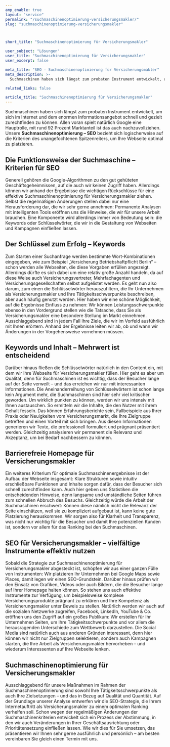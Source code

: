 ```yaml
---
amp_enable: true
layout: "service"
permalink: "/suchmaschinenoptimierung-versicherungsmakler/"
slug: "suchmaschinenoptimierung-versicherungsmakler"



short_title: "Suchmaschinenoptimierung für Versicherungsmakler"

user_subject: "Lösungen"
user_title: "Suchmaschinenoptimierung für Versicherungsmakler"
user_excerpt: false

meta_title: "SEO - Suchmaschinenoptimierung für Versicherungsmakler"
meta_description: >-
  Suchmaschinen haben sich längst zum probaten Instrument entwickelt, um sich im Internet und dem enormen Informationsangebot schnell und gezielt zurechtfinden zu können. Allen voran spielt natürlich Google eine Hauptrolle, mit rund 92 Prozent Marktanteil ist das auch nachzuvollziehen. Unsere Suchmaschinenoptimierung – SEO bezieht sich logischerweise auf die Kriterien des unangefochtenen Spitzenreiters, um Ihre Webseite optimal... Read more »

related_links: false

article_title: "Suchmaschinenoptimierung für Versicherungsmakler"
---
```


Suchmaschinen haben sich längst zum probaten Instrument entwickelt, um sich im Internet und dem enormen Informationsangebot schnell und gezielt zurechtfinden zu können. Allen voran spielt natürlich Google eine Hauptrolle, mit rund 92 Prozent Marktanteil ist das auch nachzuvollziehen. Unsere **Suchmaschinenoptimierung – SEO** bezieht sich logischerweise auf die Kriterien des unangefochtenen Spitzenreiters, um Ihre Webseite optimal zu platzieren.

## Die Funktionsweise der Suchmaschine – Kriterien für SEO

Generell gehören die Google-Algorithmen zu den gut gehüteten Geschäftsgeheimnissen, auf die auch wir keinen Zugriff haben. Allerdings können wir anhand der Ergebnisse die wichtigen Rückschlüsse für eine effektive Suchmaschinenoptimierung für Versicherungsmakler ziehen. Selbst die regelmäßigen Änderungen stellen dabei nur eine Herausforderung dar, die wir sehr gerne annehmen: Permanente Analysen mit intelligenten Tools eröffnen uns die Hinweise, die wir für unsere Arbeit brauchen. Eine Komponente wird allerdings immer von Bedeutung sein: die Keywords oder Schlüsselwörter, die wir in die Gestaltung von Webseiten und Kampagnen einfließen lassen.

## Der Schlüssel zum Erfolg – Keywords

Zum Starten einer Suchanfrage werden bestimmte Wort-Kombinationen eingegeben, wie zum Beispiel „Versicherung Betriebshaftpflicht Berlin“ – schon werden alle Webseiten, die diese Vorgaben erfüllen angezeigt. Allerdings dürfte es sich dabei um eine relativ große Anzahl handeln, da auf diese Weise auch Versicherungsvertreter, Mehrfachagenten und Versicherungsgesellschaften selbst aufgelistet werden. Es geht nun also darum, zum einen die Schlüsselwörter herauszufiltern, die Ihr Unternehmen als Versicherungsmakler und Ihre Tätigkeitsschwerpunkte beschreiben, aber auch häufig genutzt werden. Hier haben wir eine schöne Möglichkeit, auf die Ergebnisse Einfluss zu nehmen: Wir können Leistungsschwerpunkte ebenso in den Vordergrund stellen wie die Tatsache, dass Sie als Versicherungsmakler eine besondere Stellung im Markt einnehmen. Ausschlaggebend sind in jedem Fall Ihre Ziele, die wir im Vorfeld ausführlich mit Ihnen erörtern. Anhand der Ergebnisse leiten wir ab, ob und wann wir Änderungen in der Vorgehensweise vornehmen müssen.

## Keywords und Inhalt – Mehrwert ist entscheidend

Darüber hinaus fließen die Schlüsselwörter natürlich in den Content ein, mit dem wir Ihre Webseite für Versicherungsmakler füllen. Hier geht es aber um Qualität, denn für Suchmaschinen ist es wichtig, dass der Besucher lange auf der Seite verweilt – und das erreichen wir nur mit interessanten Informationen. Die Aneinanderreihung von Schlüsselwörtern ist schon lange kein Argument mehr, die Suchmaschinen sind hier sehr viel kritischer geworden. Um wirklich punkten zu können, werden wir uns intensiv mit Ihnen austauschen. So ermitteln wir die Inhalte, die den Nutzer mit ihrem Gehalt fesseln. Das können Erfahrungsberichte sein, Fallbeispiele aus Ihrer Praxis oder Neuigkeiten vom Versicherungsmarkt, die Ihre Zielgruppe betreffen und einen Vorteil mit sich bringen. Aus diesen Informationen generieren wir Texte, die professionell formuliert und prägnant präsentiert werden. Gleichzeitig analysieren wir permanent die Relevanz und Akzeptanz, um bei Bedarf nachbessern zu können.

## Barrierefreie Homepage für Versicherungsmakler

Ein weiteres Kriterium für optimale Suchmaschinenergebnisse ist der Aufbau der Webseite insgesamt: Klare Strukturen sowie intuitiv erschließbare Funktionen und Inhalte sorgen dafür, dass der Besucher sich schnell zurechtfinden kann. Auch hier geben uns Statistiken die entscheidenden Hinweise, denn langsame und umständliche Seiten führen zum schnellen Abbruch des Besuchs. Gleichzeitig würde die Arbeit der Suchmaschinen erschwert: Können diese nämlich nicht die Relevanz der Seite einschätzen, weil sie zu kompliziert aufgebaut ist, kann keine gute Platzierung herauskommen. Wir sorgen also für Klarheit und Transparenz, was nicht nur wichtig für die Besucher und damit Ihre potenziellen Kunden ist, sondern vor allem für das Ranking bei den Suchmaschinen.

## SEO für Versicherungsmakler – vielfältige Instrumente effektiv nutzen

Sobald die Strategie zur Suchmaschinenoptimierung für Versicherungsmakler abgesteckt ist, schöpfen wir aus einer ganzen Fülle von Instrumenten: Wir platzieren Ihr Unternehmen bei Google Maps sowie Places, damit legen wir einen SEO-Grundstein. Darüber hinaus prüfen wir den Einsatz von Grafiken, Videos oder auch Bildern, die die Besucher lange auf Ihrer Homepage halten können. So stehen uns auch effektive Instrumente zur Verfügung, um beispielsweise komplexe Versicherungsprodukte prägnant zu erklären und Ihre Kompetenz als Versicherungsmakler unter Beweis zu stellen. Natürlich werden wir auch auf die sozialen Netzwerke zugreifen, Facebook, LinkedIn, YouTube & Co. eröffnen uns den Zugriff auf ein großes Publikum: Wir erstellen für Ihr Unternehmen Seiten, um Ihre Tätigkeitsschwerpunkte und vor allem die herausragenden Unterschiede zum Wettbewerb darzustellen. Die Social Media sind natürlich auch aus anderen Gründen interessant, denn hier können wir nicht nur Zielgruppen selektieren, sondern auch Kampagnen starten, die Ihre Arbeit als Versicherungsmakler hervorheben – und wiederum Interessenten auf Ihre Webseite lenken.

## Suchmaschinenoptimierung für Versicherungsmakler

Ausschlaggebend für unsere Maßnahmen im Rahmen der Suchmaschinenoptimierung sind sowohl Ihre Tätigkeitsschwerpunkte als auch Ihre Zielsetzungen – und das in Bezug auf Qualität und Quantität. Auf der Grundlage unserer Analyse entwerfen wir die SEO-Strategie, die Ihrem Internetauftritt als Versicherungsmakler zu einem optimalen Ranking verhelfen soll. Schon wegen der regelmäßigen Änderungen der Suchmaschinenkriterien entwickelt sich ein Prozess der Abstimmung, in den wir auch Veränderungen in Ihrer Geschäftsausrichtung oder Prioritätensetzung einfließen lassen. Wie wir dies für Sie umsetzen, das präsentieren wir Ihnen sehr gerne ausführlich und persönlich – am besten vereinbaren Sie gleich einen Termin mit uns.
